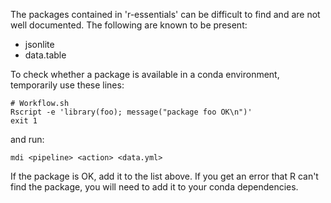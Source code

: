 
The packages contained in 'r-essentials' can be difficult to
find and are not well documented.  The following are known
to be present:

- jsonlite
- data.table

To check whether a package is available in a
conda environment, temporarily use these lines:

```
# Workflow.sh
Rscript -e 'library(foo); message("package foo OK\n")'
exit 1
```

and run:

```
mdi <pipeline> <action> <data.yml>
```

If the package is OK, add it to the list above. If
you get an error that R can't find the package, you
will need to add it to your conda dependencies.
